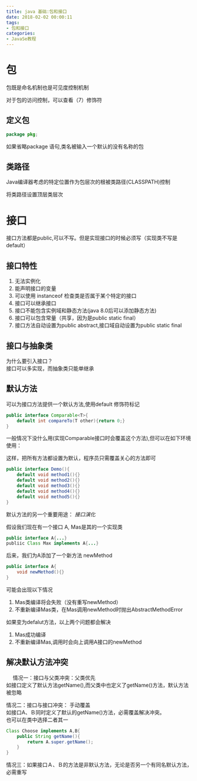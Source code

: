 ```yaml
---
title: java 基础:包和接口
date: 2018-02-02 00:00:11
tags: 
- 包和接口
categories:
- JavaSe教程
---
```


# 包
包既是命名机制也是可见度控制机制  

对于包的访问控制，可以查看（7）修饰符  

## 定义包
```java
package pkg;
```
如果省略package 语句,类名被输入一个默认的没有名称的包

## 类路径
Java编译器考虑的特定位置作为包层次的根被类路径(CLASSPATH)控制

将类路径设置顶层类层次


# 接口

接口方法都是public,可以不写。但是实现接口的时候必须写（实现类不写是default）

## 接口特性

1. 无法实例化
2. 能声明接口的变量
3. 可以使用 instanceof 检查类是否属于某个特定的接口
4. 接口可以继承接口
5. 接口不能包含实例域和静态方法(java 8.0后可以添加静态方法)
6. 接口可以包含常量（共享，因为是public static final）
7. 接口方法自动设置为public abstract,接口域自动设置为public static final

## 接口与抽象类

为什么要引入接口？  
接口可以多实现，而抽象类只能单继承

## 默认方法

可以为接口方法提供一个默认方法,使用default 修饰符标记
```java
public interface Comparable<T>{
    default int compareTo(T other){return 0;}
}
```
一般情况下没什么用(实现Comparable接口时会覆盖这个方法),但可以在如下环境使用：

这样，把所有方法都设置为默认，程序员只需覆盖关心的方法即可
```java
public interface Demo(){
    default void method1(){}
    default void method2(){}
    default void method3(){}
    default void method4(){}
    default void method5(){}
}
```

默认方法的另一个重要用途： *接口演化*  

假设我们现在有一个接口 A, Mas是其的一个实现类
```java
public interface A{...}
publiic Class Max implements A{...}
```
后来，我们为A添加了一个新方法 newMethod
```java
public interface A{
    void newMethod(){}
}
```
可能会出现以下情况  
1. Mas类编译将会失败（没有重写newMethod）
2. 不重新编译Mas类，在Mas调用newMethod时抛出AbstractMethodError

如果变为defalut方法，以上两个问题都会解决  
1. Mas成功编译
2. 不重新编译Mas,调用时会向上调用A接口的newMethod

## 解决默认方法冲突
　
情况一：接口与父类冲突：父类优先  
如接口定义了默认方法getName(),而父类中也定义了getName()方法，默认方法被忽略  

情况二：接口与接口冲突： 手动覆盖  
如接口A、Ｂ同时定义了默认的getName()方法，必需覆盖解决冲突。  
也可以在类中选择二者其一
```java
Class Choose implements A,B{
    public String getName(){
        return A.super.getName();
    }
}　
```

情况三：如果接口Ａ、Ｂ的方法是非默认方法，无论是否另一个有同名默认方法，必需重写